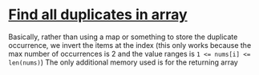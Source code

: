 # [Find all duplicates in array](https://leetcode.com/problems/find-all-duplicates-in-an-array/)

Basically, rather than using a map or something to store the duplicate occurrence, we invert the items at the index (this only works because the max number of occurrences is 2 and the value ranges is `1 <= nums[i] <= len(nums)`)
The only additional memory used is for the returning array
